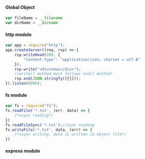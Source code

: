 #### Global Object

```js
var fileName = __filename
var dirName = __dirname
```

#### http module

```js
var app = require("http");
app.createServer((req, rsp) => {
    rsp.writeHead(200, {
        "Content-Type": "application/json; charset = utf-8"
    });
    rsp.write("<div>news</div>");
    //write() method must follows end() method!
    rsp.end(JSON.stringfy([{}]));
}).listen(8080);
```

#### fs module

```js
var fs = require("fs");
fs.readFile('*.txt', (err, data) => {
    /*async reading*/
})
fs.readFileSync('*.txt');//sync reading
fs.writeFile('*.txt', data, (err) => {
    /*async writing, data is written in object file*/
})
```

#### express module

```js

```


